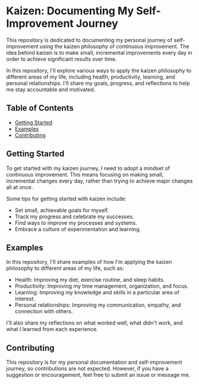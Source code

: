 # Kaizen: Documenting My Self-Improvement Journey

This repository is dedicated to documenting my personal journey of self-improvement using the kaizen philosophy of continuous improvement. The idea behind kaizen is to make small, incremental improvements every day in order to achieve significant results over time.

In this repository, I'll explore various ways to apply the kaizen philosophy to different areas of my life, including health, productivity, learning, and personal relationships. I'll share my goals, progress, and reflections to help me stay accountable and motivated.

## Table of Contents

- [Getting Started](#getting-started)
- [Examples](#examples)
- [Contributing](#contributing)

## Getting Started

To get started with my kaizen journey, I need to adopt a mindset of continuous improvement. This means focusing on making small, incremental changes every day, rather than trying to achieve major changes all at once.

Some tips for getting started with kaizen include:

- Set small, achievable goals for myself.
- Track my progress and celebrate my successes.
- Find ways to improve my processes and systems.
- Embrace a culture of experimentation and learning.

## Examples

In this repository, I'll share examples of how I'm applying the kaizen philosophy to different areas of my life, such as:

- Health: Improving my diet, exercise routine, and sleep habits.
- Productivity: Improving my time management, organization, and focus.
- Learning: Improving my knowledge and skills in a particular area of interest.
- Personal relationships: Improving my communication, empathy, and connection with others.

I'll also share my reflections on what worked well, what didn't work, and what I learned from each experience.

## Contributing

This repository is for my personal documentation and self-improvement journey, so contributions are not expected. However, if you have a suggestion or encouragement, feel free to submit an issue or message me.